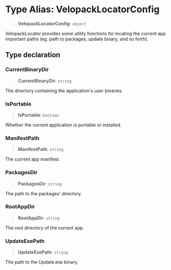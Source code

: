 # Type Alias: VelopackLocatorConfig

> **VelopackLocatorConfig**: `object`

VelopackLocator provides some utility functions for locating the current app important paths (eg. path to packages, update binary, and so forth).

## Type declaration

### CurrentBinaryDir

> **CurrentBinaryDir**: `string`

The directory containing the application's user binaries.

### IsPortable

> **IsPortable**: `boolean`

Whether the current application is portable or installed.

### ManifestPath

> **ManifestPath**: `string`

The current app manifest.

### PackagesDir

> **PackagesDir**: `string`

The path to the packages' directory.

### RootAppDir

> **RootAppDir**: `string`

The root directory of the current app.

### UpdateExePath

> **UpdateExePath**: `string`

The path to the Update.exe binary.

